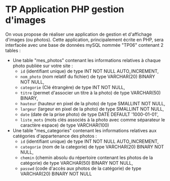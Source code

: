 # TP Application PHP gestion d'images

On vous propose de réaliser une application de gestion et d'affichage d'images (ou photos).
Cette application, principalement écrite en PHP, sera interfacée avec une base de données mySQL nommée "TP06" contenant 2 tables :
- Une table "mes_photos" contenant les informations relatives à chaque photo publiée sur votre site :
	- `id` (identifiant unique) de type INT NOT NULL AUTO_INCREMENT,
	- `nom_photo` (nom relatif du fichier) de type VARCHAR(20) BINARY NOT NULL,
	- `categorie` (Clé étrangère) de type INT NOT NULL,
	- `titre` (permet d'associer un titre à la photo) de type VARCHAR(50) BINARY,
	- `hauteur` (hauteur en pixel de la photo) de type SMALLINT NOT NULL,
	- `largeur` (largeur en pixel de la photo) de type SMALLINT NOT NULL,
	- `date` (date de la prise photo) de type DATE DEFAULT '1000-01-01',
	- `liste_mots` (mots clés associés à la photo avec comme séparateur le caractère espace) de type VARCHAR(100)
- Une table "mes_categories" contenant les informations relatives aux catégories d'appartenance des photos :
	- `id` (identifiant unique) de type INT NOT NULL AUTO_INCREMENT,
	- `categorie` (nom de la categorie) de type VARCHAR(20) BINARY NOT NULL,
	- `chemin` (chemin absolu du répertoire contenant les photos de la catégorie) de type VARCHAR(50) BINARY NOT NULL,
	- `passwd` (code d'accès aux photos de la catégorie) de type VARCHAR(20) BINARY NOT NULL
